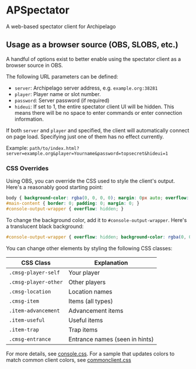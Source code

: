 # APSpectator
A web-based spectator client for Archipelago

## Usage as a browser source (OBS, SLOBS, etc.)

A handful of options exist to better enable using the spectator client as a
browser source in OBS.

The following URL parameters can be defined:

- `server`: Archipelago server address, e.g. `example.org:38281`
- `player`: Player name or slot number.
- `password`: Server password (if required)
- `hideui`: If set to 1, the entire spectator client UI will be hidden.  This means there will be no space to enter commands or enter connection information.

If both `server` and `player` and specified, the client will automatically
connect on page load.  Specifying just one of them has no effect currently.

Example: `path/to/index.html?server=example.org&player=Yourname&password=topsecret&hideui=1`

### CSS Overrides

Using OBS, you can override the CSS used to style the client's output.  Here's a reasonably good starting point:

```css
body { background-color: rgba(0, 0, 0, 0); margin: 0px auto; overflow: hidden; }
#main-content { border: 0; padding: 0; margin: 0; }
#console-output-wrapper { overflow: hidden; }
```

To change the background color, add it to `#console-output-wrapper`.  Here's a translucent black background:

```css
#console-output-wrapper { overflow: hidden; background-color: rgba(0, 0, 0, 75%); }
```

You can change other elements by styling the following CSS classes:

| CSS Class            | Explanation
| -------------------- | -----------
| `.cmsg-player-self`  | Your player
| `.cmsg-player-other` | Other players
| `.cmsg-location`     | Location names
| `.cmsg-item`         | Items (all types)
| `.item-advancement`  | Advancement items
| `.item-useful`       | Useful items
| `.item-trap`         | Trap items
| `.cmsg-entrance`     | Entrance names (seen in hints)

For more details, see [console.css](public/styles/console.css).  For a sample that updates colors to match common client colors, see [commonclient.css](public/styles/commonclient.css) 
